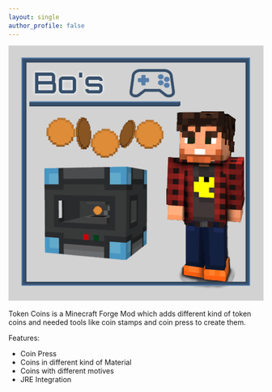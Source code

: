 ```yaml
---
layout: single
author_profile: false
---
```


![Token Coins][logo]

Token Coins is a Minecraft Forge Mod which adds different kind of token coins and needed tools like coin stamps and coin press to create them.

[logo]: assets/logo.png

Features:

- Coin Press
- Coins in different kind of Material
- Coins with different motives
- JRE Integration
